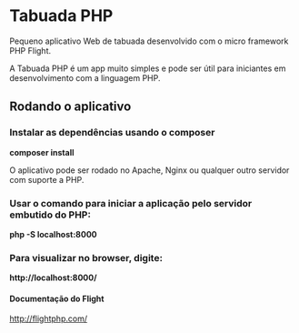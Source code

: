 # Tabuada PHP 

Pequeno aplicativo Web de tabuada desenvolvido com o micro framework PHP Flight.

A Tabuada PHP é um app muito simples e pode ser útil para iniciantes em desenvolvimento com a linguagem PHP.

## Rodando o aplicativo

### Instalar as dependências usando o composer

**composer install** 

O aplicativo pode ser rodado no Apache, Nginx ou qualquer outro servidor com suporte a PHP.

### Usar o comando para iniciar a aplicação pelo servidor embutido do PHP:

**php -S localhost:8000**

### Para visualizar no browser, digite:

**http://localhost:8000/**

#### Documentação do Flight 

http://flightphp.com/
